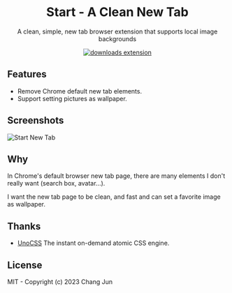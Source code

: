 <h1 align="center">Start - A Clean New Tab</h1>

<p align="center">A clean, simple, new tab browser extension that supports local image backgrounds</p>
<p align="center">
  <a href="https://github.com/ChangJun2019/start-new-tab/releases/download/v0.0.3/StartNewTab.zip" alt="downloads extension">
    <img src="https://img.shields.io/badge/start-new-tab-downloads-00dd83" alt="downloads extension"></img>
  </a>
</p>

## Features

- Remove Chrome default new tab elements.
- Support setting pictures as wallpaper.

## Screenshots

![Start New Tab](https://github.com/ChangJun2019/sbg-new-tab/assets/32004895/ad7dfbf5-fec2-4e92-8506-cf4576b7a775)

## Why

In Chrome's default browser new tab page, there are many elements I don't really want (search box, avatar...).

I want the new tab page to be clean, and fast and can set a favorite image as wallpaper.

## Thanks

- [UnoCSS](https://github.com/unocss/unocss) The instant on-demand atomic CSS engine. 

## License

MIT - Copyright (c) 2023 Chang Jun
